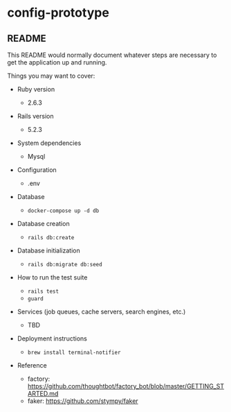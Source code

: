 # config-prototype
## README

This README would normally document whatever steps are necessary to get the
application up and running.

Things you may want to cover:

* Ruby version
  - 2.6.3

* Rails version
  - 5.2.3

* System dependencies
  - Mysql

* Configuration
  - .env

* Database
  - `docker-compose up -d db`

* Database creation
  - `rails db:create`

* Database initialization
  - `rails db:migrate db:seed`

* How to run the test suite
  - `rails test`
  - `guard`

* Services (job queues, cache servers, search engines, etc.)
  - TBD

* Deployment instructions
  - `brew install terminal-notifier`

* Reference
  - factory: https://github.com/thoughtbot/factory_bot/blob/master/GETTING_STARTED.md
  - faker: https://github.com/stympy/faker
